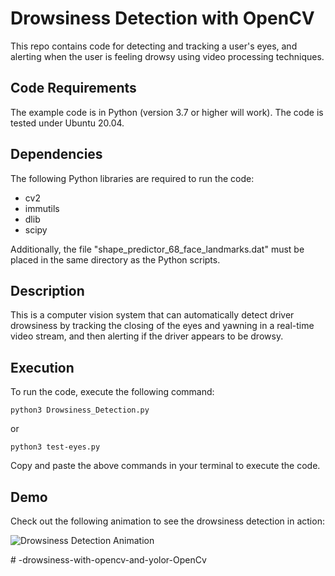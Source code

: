# Drowsiness Detection with OpenCV

This repo contains code for detecting and tracking a user's eyes, and alerting when the user is feeling drowsy using video processing techniques.

## Code Requirements

The example code is in Python (version 3.7 or higher will work). The code is tested under Ubuntu 20.04.

## Dependencies

The following Python libraries are required to run the code:

- cv2
- immutils
- dlib
- scipy

Additionally, the file "shape_predictor_68_face_landmarks.dat" must be placed in the same directory as the Python scripts.

## Description

This is a computer vision system that can automatically detect driver drowsiness by tracking the closing of the eyes and yawning in a real-time video stream, and then alerting if the driver appears to be drowsy.

## Execution

To run the code, execute the following command:

```
python3 Drowsiness_Detection.py
```

or

```
python3 test-eyes.py
```


Copy and paste the above commands in your terminal to execute the code.

## Demo

Check out the following animation to see the drowsiness detection in action:

![Drowsiness Detection Animation](./Animation%20(gif).gif)

#   - d r o w s i n e s s - w i t h - o p e n c v - a n d - y o l o r - O p e n C v  
 